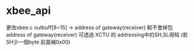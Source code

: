 # xbee_api
更改xbee.c outbuff[8~15] -> address of gateway(receiver) 較不會掉包
address of gateway(receiver) 可透過 XCTU 的 addressing中的SH,SL得知 (若SH少一個byte 前面補0x00)
